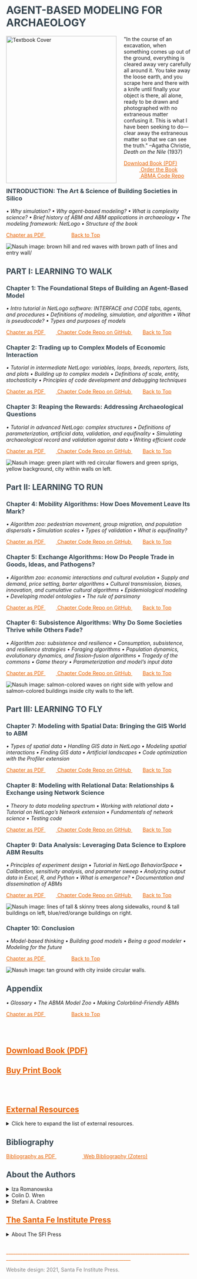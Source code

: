 <a name="Agent-Based Modeling for Archaeology"></a>
# <span style="color:	#36454F"> AGENT-BASED MODELING FOR ARCHAEOLOGY </span>

<a href="https://www.npr.org/" target="_blank"> <img src="https://images.squarespace-cdn.com/content/v1/5d420e5d999d0200013d33c3/1624392531622-KBOK27QOQTS8OP5R2JSG/ABMA_cover_web-600.png?format=1000w" align = "left" style="margin: 0px 20px 0px 0px; width:300px;height:400px;" alt="Textbook Cover"> </a>

<p> "In the course of an excavation, when something comes up out of the ground, everything is cleared away very carefully all around it. You take away the loose earth, and you scrape here and there with a knife until finally your object is there, all alone, ready to be drawn and photographed with no extraneous matter confusing it. This is what I have been seeking to do—clear away the extraneous matter so that we can see the truth."
–Agatha Christie, <i> Death on the Nile </i> (1937) </p>

<a style="color: #E66100" href="https://www.npr.org/" target="_blank"> Download Book (PDF) </a>   <a style="color: #E66100" href="https://www.sfipress.org/books-coming-soon/agent-based-modeling-for-archaeology-social-science-coming-in-2021" target="_blank"> Order the Book </a>   <a style="color: #E66100" href="https://github.com/SantaFeInstitute/ABMA" target="_blank"> ABMA Code Repo </a>

<a name="INTRODUCTION"></a>
### <span style="color:	#36454F"> INTRODUCTION: The Art & Science of Building Societies in Silico </span>
<i> • Why simulation? • Why agent-based modeling? • What is complexity science? • Brief history of ABM and ABM applications in archaeology • The modeling framework: NetLogo • Structure of the book </i>

<a style="color: #E66100" href="https://app.box.com/s/whmdah1um5rjpczlg96ob9ynz72ykmmu" target="_blank"> Chapter as PDF </a>     <a style="color: #E66100" href="#Agent-Based Modeling for Archaeology">Back to Top</a>


<img src="https://images.squarespace-cdn.com/content/v1/5d420e5d999d0200013d33c3/1623350954427-ODDFXU5RIFW0PEPNY5NO/ke17ZwdGBToddI8pDm48kL_Uk9XwACdsdIGnLLdDW8hZw-zPPgdn4jUwVcJE1ZvWQUxwkmyExglNqGp0IvTJZUJFbgE-7XRK3dMEBRBhUpyUDcMq-LO-ZJMuIa2SeqaUG_laECe3ULYF42DwVThV6XlHeZwUcWC0fBVux1QdRpk/1TOC+New+Imam+River+42B.png?format=2500w" alt="Nasuh image: brown hill and red waves with brown path of lines and entry wall/">

<a name="Part I: LEARNING TO WALK"></a>
## <span style="color:	#36454F"> PART I:  LEARNING TO WALK </span>
<a name="Chapter 1"></a>
### <span style="color:	#36454F"> Chapter 1: The Foundational Steps of Building an Agent-Based Model </span>
<i> • Intro tutorial in NetLogo software: INTERFACE and CODE tabs, agents, and procedures • Definitions of modeling, simulation, and algorithm • What is pseudocode? • Types and purposes of models </i>

<a style="color: #E66100" href="https://www.npr.org/" target="_blank"> Chapter as PDF </a>  <a style="color: #E66100" href="https://github.com/SantaFeInstitute/ABMA/tree/master/ch1"> Chapter Code Repo on GitHub </a>  <a style="color: #E66100" href="#Agent-Based Modeling for Archaeology">Back to Top</a>

<a name="Chapter 2"></a>
### <span style="color:	#36454F"> Chapter 2: Trading up to Complex Models of Economic Interaction </span>
<i> • Tutorial in intermediate NetLogo: variables, loops, breeds, reporters, lists, and plots • Building up to complex models • Definitions of scale, entity, stochasticity • Principles of code development and debugging techniques </i>

<a style="color: #E66100" href="https://www.npr.org/" target="_blank"> Chapter as PDF </a>  <a style="color: #E66100" href="https://github.com/SantaFeInstitute/ABMA/tree/master/ch2"> Chapter Code Repo on GitHub </a>  <a style="color: #E66100" href="#Agent-Based Modeling for Archaeology">Back to Top</a>

<a name="Chapter 3"></a>
### <span style="color:	#36454F"> Chapter 3: Reaping the Rewards: Addressing Archaeological Questions </span>
<i> • Tutorial in advanced NetLogo: complex structures • Definitions of parameterization, artificial data, validation, and equifinality • Simulating archaeological record and validation against data • Writing efficient code </i>

<a style="color: #E66100" href="https://www.npr.org/" target="_blank"> Chapter as PDF </a>  <a style="color: #E66100" href="https://github.com/SantaFeInstitute/ABMA/tree/master/ch3" target="_blank"> Chapter Code Repo on GitHub </a>  <a style="color: #E66100" href="#Agent-Based Modeling for Archaeology">Back to Top</a>

<img src="https://images.squarespace-cdn.com/content/v1/5d420e5d999d0200013d33c3/1623354015737-VYUU01U903HZ4L87UJMQ/ke17ZwdGBToddI8pDm48kL_Uk9XwACdsdIGnLLdDW8hZw-zPPgdn4jUwVcJE1ZvWQUxwkmyExglNqGp0IvTJZUJFbgE-7XRK3dMEBRBhUpyUDcMq-LO-ZJMuIa2SeqaUG_laECe3ULYF42DwVThV6XlHeZwUcWC0fBVux1QdRpk/5Chapter4_99B-100A.png?format=2500w" alt="Nasuh image: green plant with red circular flowers and green sprigs, yellow background, city within walls on left.">

<a name="Part II: LEARNING TO RUN"></a>
## <span style="color:	#36454F"> Part II: LEARNING TO RUN </span>
<a name="Chapter 4"></a>
### <span style="color:	#36454F"> Chapter 4: Mobility Algorithms: How Does Movement Leave Its Mark? </span>
<i> • Algorithm zoo: pedestrian movement, group migration, and population dispersals • Simulation scales • Types of validation • What is equifinality? </i>

<a style="color: #E66100" href="https://www.npr.org/" target="_blank"> Chapter as PDF </a>  <a style="color: #E66100" href="https://github.com/SantaFeInstitute/ABMA/tree/master/ch4" target="_blank"> Chapter Code Repo on GitHub </a>  <a style="color: #E66100" href="#Agent-Based Modeling for Archaeology">Back to Top</a>


<a name="Chapter 5"></a>
### <span style="color:	#36454F"> Chapter 5: Exchange Algorithms: How Do People Trade in Goods, Ideas, and Pathogens? </span>
<i> • Algorithm zoo: economic interactions and cultural evolution • Supply and demand, price setting, barter algorithms • Cultural transmission, biases, innovation, and cumulative cultural algorithms • Epidemiological modeling • Developing model ontologies • The rule of parsimony </i>

<a style="color: #E66100" href="https://www.npr.org/" target="_blank"> Chapter as PDF </a>  <a style="color: #E66100" href="https://github.com/SantaFeInstitute/ABMA/tree/master/ch5" target="_blank"> Chapter Code Repo on GitHub </a>  <a style="color: #E66100" href="#Agent-Based Modeling for Archaeology">Back to Top</a>


<a name="Chapter 6"></a>
### <span style="color:	#36454F"> Chapter 6: Subsistence Algorithms: Why Do Some Societies Thrive while Others Fade? </span>
<i> • Algorithm zoo: subsistence and resilience • Consumption, subsistence, and resilience strategies • Foraging algorithms • Population dynamics, evolutionary dynamics, and fission–fusion algorithms • Tragedy of the commons • Game theory • Parameterization and model’s input data </i>

<a style="color: #E66100" href="https://www.npr.org/" target="_blank"> Chapter as PDF </a>  <a style="color: #E66100" href="https://github.com/SantaFeInstitute/ABMA/tree/master/ch6" target="_blank"> Chapter Code Repo on GitHub </a>  <a style="color: #E66100" href="#Agent-Based Modeling for Archaeology">Back to Top</a>


<img src="https://images.squarespace-cdn.com/content/v1/5d420e5d999d0200013d33c3/1623354016689-CQDWXKNXA2PPV9XBK592/ke17ZwdGBToddI8pDm48kL_Uk9XwACdsdIGnLLdDW8hZw-zPPgdn4jUwVcJE1ZvWQUxwkmyExglNqGp0IvTJZUJFbgE-7XRK3dMEBRBhUpyUDcMq-LO-ZJMuIa2SeqaUG_laECe3ULYF42DwVThV6XlHeZwUcWC0fBVux1QdRpk/8Chapter7_Hamadan+38B.png?format=2500w" alt="Nasuh image: salmon-colored waves on right side with yellow and salmon-colored buildings inside city walls to the left.">

<a name="Part III: LEARNING TO FLY"></a>
## <span style="color:	#36454F"> Part III: LEARNING TO FLY </span>
<a name="Chapter 7"></a>
### <span style="color:	#36454F"> Chapter 7: Modeling with Spatial Data: Bringing the GIS World to ABM </span>
<i> • Types of spatial data • Handling GIS data in NetLogo • Modeling spatial interactions • Finding GIS data • Artificial landscapes • Code optimization with the Profiler extension </i>

<a style="color: #E66100" href="https://www.npr.org/" target="_blank"> Chapter as PDF </a>  <a style="color: #E66100" href="https://github.com/SantaFeInstitute/ABMA/tree/master/ch7" target="_blank"> Chapter Code Repo on GitHub </a>  <a style="color: #E66100" href="#Agent-Based Modeling for Archaeology">Back to Top</a>

<a name="Chapter 8"></a>
### <span style="color:	#36454F"> Chapter 8: Modeling with Relational Data: Relationships & Exchange using Network Science </span>
<i> • Theory to data modeling spectrum • Working with relational data • Tutorial on NetLogo’s Network extension • Fundamentals of network science • Testing code </i>

<a style="color: #E66100" href="https://www.npr.org/" target="_blank"> Chapter as PDF </a>  <a style="color: #E66100" href="https://github.com/SantaFeInstitute/ABMA/tree/master/ch8" target="_blank"> Chapter Code Repo on GitHub </a>  <a style="color: #E66100" href="#Agent-Based Modeling for Archaeology">Back to Top</a>

<a name="Chapter 9"></a>
### <span style="color:	#36454F"> Chapter 9: Data Analysis: Leveraging Data Science to Explore ABM Results </span>
<i> • Principles of experiment design • Tutorial in NetLogo BehaviorSpace • Calibration, sensitivity analysis, and parameter sweep • Analyzing output data in Excel, R, and Python • What is emergence? • Documentation and dissemination of ABMs </i>

<a style="color: #E66100" href="https://www.npr.org/" target="_blank"> Chapter as PDF </a>  <a style="color: #E66100" href="https://github.com/SantaFeInstitute/ABMA/tree/master/ch9" target="_blank"> Chapter Code Repo on GitHub </a>  <a style="color: #E66100" href="#Agent-Based Modeling for Archaeology">Back to Top</a>


<img src="https://images.squarespace-cdn.com/content/v1/5d420e5d999d0200013d33c3/1623354017276-MDYF93AQEDBWIWJHV0U6/ke17ZwdGBToddI8pDm48kL_Uk9XwACdsdIGnLLdDW8hZw-zPPgdn4jUwVcJE1ZvWQUxwkmyExglNqGp0IvTJZUJFbgE-7XRK3dMEBRBhUpyUDcMq-LO-ZJMuIa2SeqaUG_laECe3ULYF42DwVThV6XlHeZwUcWC0fBVux1QdRpk/9Chapter8.png?format=2500w" alt="Nasuh image: lines of tall & skinny trees along sidewalks, round & tall buildings on left, blue/red/orange buildings on right.">

<a name="Conclusion"></a>
### <span style="color:	#36454F"> Chapter 10: Conclusion </span>
<i> • Model-based thinking • Building good models • Being a good modeler • Modeling for the future </i>

<a style="color: #E66100" href="https://www.npr.org/" target="_blank"> Chapter as PDF </a>     <a style="color: #E66100" href="#Agent-Based Modeling for Archaeology">Back to Top</a>


<img src="https://images.squarespace-cdn.com/content/v1/5d420e5d999d0200013d33c3/1623354017829-YBB8EJTS8LEKBY31SJQG/ke17ZwdGBToddI8pDm48kL_Uk9XwACdsdIGnLLdDW8hZw-zPPgdn4jUwVcJE1ZvWQUxwkmyExglNqGp0IvTJZUJFbgE-7XRK3dMEBRBhUpxVdqelVwHJKCpvenjmjp5eZv2APyPoUY_Chft0dlpPEBrSCsI3TUVKyok1EK8ZEZo/zextra-Tabriz.jpg?format=2500w" alt="Nasuh image: tan ground with city inside circular walls.">

<a name="Appendix"></a>
## <span style="color:	#36454F"> Appendix </span>
<i> • Glossary • The ABMA Model Zoo • Making Colorblind-Friendly ABMs </i>

<a style="color: #E66100" href="https://www.npr.org/" target="_blank"> Chapter as PDF </a>     <a style="color: #E66100" href="#Agent-Based Modeling for Archaeology">Back to Top</a>

<br> 
<br>

<a name="Download Book (PDF)"></a>
## <a style="color: #E66100" href="https://www.npr.org/" target="_blank"> Download Book (PDF) </a>

<a name="To Order Book"></a>                 
## <a style="color: #E66100" href="https://www.sfipress.org/books-coming-soon/agent-based-modeling-for-archaeology-social-science-coming-in-2021" target="_blank"> Buy Print Book </a>


<br>
<br>

<a name="External Resources"></a>
## <a style="color: #E66100" href="https://www.npr.org/" target="_blank"> External Resources </a>

<details>
<summary>
Click here to expand the list of external resources.
</summary>
 <br>
 <ol>
  <li> <a style="color: #E66100" href="https://ccl.northwestern.edu/netlogo/download.shtml" target="_blank"> NetLogo </a> </li>
  This textbook uses NetLogo, a multiagent programmable modeling environment created by Uri Wilensky and developed at Northwestern's Center for Connected Learning and Computer-Based Modeling (CCL). Click the "NetLogo" link to download NetLogo.
  <li> <a style="color: #E66100" href="https://groups.google.com/g/css_sig/?pli=1" target="_blank"> Complex Systems Simulation in Archaeology </a> </li>
  This Google Group / Mailing list, run by Iza Romanowska, is a special interest group of Computer Applications & Quantitative Methods in Archaeology (CAA) International dedicated to bringing together people simulating the past. Follow Google's instructions to ask to join the group. 
  <li> <a style="color: #E66100" href="http://www.railsback-grimm-abm-book.com/" target="_blank"> <i> Agent-Based and Individual-Based Modeling: A Practical Introduction, 2nd Edition </i> </a> </li>
  This practical textbook, written by Railsback and Grimm (2019), focuses mostly on ecological complex systems and provides instruction for programming in NetLogo.
  <li> <a style="color: #E66100" href="https://www.abmgis.org/" target="_blank"> <i> Agent-Based Modelling and Geographical Information Systems: A Practical Primer </i> </a> </li>
  Crooks et al.'s (2019) book provides a more detailed look at integrating ABM and geographic information systems (GIS) methodology from a social sciences perspective.
  <li> <a style="color: #E66100" href="https://www.complexityexplorer.org/" target="_blank"> Complexity Explorer </a> </li>
  Complexity Explorer is an education project of the Santa Fe Institute that delivers online courses, tutorials, and resources essential to the study of complex systems. Past courses include "Origins of Life" and "Nonlinear Dynamics: Mathematical and Computational Approaches." Check out both upcoming and archived courses as well as tutorials at the Complexity Explorer link above.
  <li> <a style="color: #E66100" href="https://gist.github.com/joyrexus/16041f2426450e73f5df9391f7f7ae5f" target="_blank"> SFI ABM course? </a> </li>
  Could put this in place of the Complexity Explorer section.
 </ol>
</details>

<a name="Bibliography"></a>
## <span style="color:	#36454F"> Bibliography </span>

<a style="color: #E66100" href="https://www.npr.org/" target="_blank"> Bibliography as PDF </a>     <a style="color: #E66100" href="https://www.zotero.org/groups/2296954/abma_textbook/library" target="_blank"> Web Bibliography (Zotero) </a>

<a name="About the Authors"></a>
## <span style="color:	#36454F"> About the Authors </span>

<details>
<summary>
Iza Romanowska
</summary>
  
  <img src="https://images.squarespace-cdn.com/content/v1/5d420e5d999d0200013d33c3/1623704154528-LFAG0DHZRXJ2RAKF6U9V/ke17ZwdGBToddI8pDm48kLT2CeGufx7o_VHe4fvH6HBZw-zPPgdn4jUwVcJE1ZvWEtT5uBSRWt4vQZAgTJucoTqqXjS3CfNDSuuf31e0tVH9-pGmvstD81ND81KFRuGgpAntglxPIsUWIxVg5H0H8QbTxOII7gkqYgAvizxKei4/Iza_Romanowska_475px.jpg?format=750w" alt="Iza Romanowska" style="width:300px;height:300px;">
  
  <br>
  <a href="https://twitter.com/iza_romanowska?lang=en" target="_blank"> Twitter </a>     <a href="https://aias.au.dk/aias-fellows/iza-romanowska/" target="_blank"> Website </a>
  
<p> Iza Romanowska (@Iza_Romanowska) is a computational archaeologist working on the interface between social sciences and computer science. Having originally trained and worked as a prehistoric archaeologist, she switched to computer-based research while undertaking a PhD program at the Institute for Complex Systems Simulation, University of Southampton. She specializes in applications of simulation techniques, in particular agent-based modeling, to social science and humanities topics such as mobility in prehistoric cities, the first out-of-Africa human dispersal, large-scale economic interactions across the Roman Mediterranean and real-time pedestrian flows in modern sports venues. Previously the head of the Social Science Simulation and Digital Humanities Research Group at the Barcelona Supercomputing Center, she is now a COFUND fellow at the Aarhus Institute of Advanced Studies combining data science and simulation techniques to reconstruct demographic trends from archaeological data.
 
</p>
</details>

<details>
<summary>
Colin D. Wren
</summary>
  
  <img src="https://images.squarespace-cdn.com/content/v1/5d420e5d999d0200013d33c3/1627572797409-9638I3RLX1VRXDS4IUPO/Colin+Wren_2.jpg?format=1000w" alt="Colin D. Wren" style="width:350px;height:350px;">
  <br>
  <a href="https://twitter.com/cdwren?lang=en" target="_blank"> Twitter </a>     
  <a href="https://anthropology.uccs.edu/colin-wren" target="_blank"> Website </a>
  
<p> Colin D. Wren (@CDWren) is a Palaeolithic archaeologist specializing in computational approaches including agent-based modeling, geographic information science, and data visualization (Ph.D. McGill University). He is an Associate Professor of Anthropology at University of Colorado—Colorado Springs, and a research associate with the African Center for Coastal Palaeoscience at Nelson Mandela University. He has published various case studies examining the interactions between human society and the environment on both local and continental scales. Dr. Wren is interested in reconstructing the evolution of past mobility and foraging behavior, complex cognition, and human–environment dynamics. His ongoing projects include models of South African foraging behavior during periods relevant to the evolution of <i>Homo sapiens</i> and the impacts of climatic variability on inter-regional mobility and social interaction during the Last Glacial Maximum (ca. 20,000 years ago) in Western Europe.
</p>
 
</details>

<details>
<summary>
Stefani A. Crabtree
</summary>
  
  <img src="https://images.squarespace-cdn.com/content/v1/5d420e5d999d0200013d33c3/1623705324014-Y9LFV2KC712F96HDOVK8/ke17ZwdGBToddI8pDm48kGzPON_icsvEjwfblZQkopNZw-zPPgdn4jUwVcJE1ZvWEtT5uBSRWt4vQZAgTJucoTqqXjS3CfNDSuuf31e0tVFVevWQ5V34TyPCRRPSNk4a-xBDubdD_Ir8j66_zrAzJ75koR3GhIhUYezvwycatuo/Stefani_Crabtree_375px.jpg?format=750w" alt="Stefani A. Crabtree" style="width:300px;height:300px;"> 
             
 <br>
  <a href="https://twitter.com/stefanicrabtree?lang=en" target="_blank"> Twitter </a>     
  <a href="https://stefanicrabtree.com/" target="_blank"> Website </a>
  
<p> Stefani Crabtree (@stefanicrabtree) is a computational social scientist with a Ph.D. in anthropology from Washington State University and a PhD in archéologie, territoires, et environnements from the Université de France-Comté. She is the ASU-SFI Biosocial Complex Systems Fellow at the Santa Fe Institute and Assistant Professor of Social-Environmental Modeling at Utah State University, and additionally holds external affiliations at the Australian Research Council Center of Excellence for Australian Biodiversity and Heritage, Crow Canyon Archaeological Center, and the Center for Research and Interdisciplinarity in Paris, France. Her research aims to understand the complex ways that humans are embedded in ecosystems, and how choices humans made thousands to tens of thousands of years ago have lasting impacts on environments today. Her recent work includes examining human migration into Australia ~50-70,000 years ago, human trophic levels via both assemblages of isotopes and food web modeling, and work directing the ArchaeoEcology Project, which brings together ecologists, archaeologists, geologists, and anthropologists to understand the deep time of the human place in ecosystems.
</p>
</details>


<a name="SFI Press"></a>
## <a style="color: #E66100" href="https://www.sfipress.org/" target="_blank"> The Santa Fe Institute Press </a>
<details>
<summary>
About The SFI Press
</summary>
 <br>
 <p> The Press was founded on the principle that excellent scholarship need not be prohibitively expensive. At every stage of publication, we strive for    nimbleness, moving quickly to circulate throughout the world new ideas stemming from work conducted by the Santa Fe Institute’s vast network of researchers.</p>
  <br>
  <p> Our volumes range from works intended for a general readership to highly technical monographs for specialized audiences and are written by respected thinkers from around the globe working in fields as diverse as paleobiology, historiography, computer science, quantum physics, and medical anthropology—to name but a few. </p>
 <br>
 <center>
 <a href="https://www.sfipress.org/"> <img src="https://images.squarespace-cdn.com/content/5d420e5d999d0200013d33c3/1564611462862-ZZCEQCTXQZT3DQFEWN18/SFI+PRESS_bw-01.png?content-type=image%2Fpng" class="center" style="width:400px;height:150px;" alt="SFI Press logo"> </a>
 </center>
</details>


<br>


<p style="color: #E66100">___________________________________________________________________________________________________________________________________</p>

<p style="color:#808080">Website design: 2021, Santa Fe Institute Press.</p>
